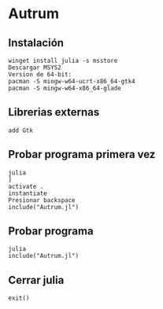 # Autrum
## Instalación

    winget install julia -s msstore
    Descargar MSYS2
    Version de 64-bit:
    pacman -S mingw-w64-ucrt-x86_64-gtk4
    pacman -S mingw-w64-x86_64-glade

## Librerias externas

    add Gtk

## Probar programa primera vez

    julia
    ]
    activate .
    instantiate
    Presionar backspace
    include("Autrum.jl")

## Probar programa

    julia
    include("Autrum.jl")

## Cerrar julia

    exit()